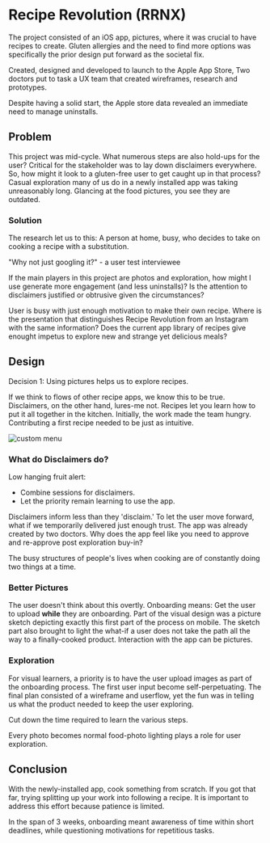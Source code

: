 

# Recipe Revolution (RRNX)

The project consisted of an iOS app, pictures, where it was crucial to have recipes to create.  Gluten allergies and the need to find more options was specifically the prior design put forward as the societal fix.

Created, designed and developed to launch to the Apple App Store,  Two doctors put to task a UX team that created wireframes, research and prototypes.

Despite having a solid start, the Apple store data revealed an immediate need to  manage uninstalls.


## Problem

This project was mid-cycle. What numerous steps are also hold-ups for the user? Critical for the stakeholder was to lay down disclaimers everywhere. So, how might it look to a gluten-free user to get caught up in that process?  Casual exploration many of us do in a newly installed app was taking unreasonably long. Glancing at the food pictures, you see they are outdated.


### Solution

The research let us to this:  A person at home, busy, who decides to take on cooking a recipe with a substitution.

"Why not just googling it?" - a user test interviewee

If the main players in this project are photos and exploration, how might I use generate more engagement (and less uninstalls)? Is the attention to disclaimers justified or obtrusive given the circumstances?

User is busy with just enough motivation to make their own recipe.  Where is the presentation that distinguishes Recipe Revolution from an Instagram with the same information?  Does the current app library of recipes give enought impetus to explore new and strange yet delicious meals?


## Design

Decision 1: Using pictures helps us to explore recipes.

If we think to flows of other recipe apps, we know this to be true.  Disclaimers, on the other hand, lures-me not. Recipes let you learn how to put it all together in the kitchen. Initially, the work made the team hungry. Contributing a first recipe needed to be just as intuitive.

![custom menu](https://s3-us-east-2.amazonaws.com/opt-renepacchaux-com-bucket/opt-renepacchaux-com/1a9fe4c5/800_Custom%2BMenu.png)

### What do Disclaimers do?

Low hanging fruit alert:

-   Combine sessions for disclaimers.
-   Let the priority remain learning to use the app.

Disclaimers inform less than they 'disclaim.'  To let the user move forward, what if we temporarily delivered just enough trust.  The app was already created by two doctors. Why does the app feel like you need to approve and re-approve post exploration buy-in?

The busy structures of people's lives when cooking are of constantly doing two things at a time.


### Better Pictures

The user doesn't think about this overtly. Onboarding means: Get the user to upload **while** they are onboarding.  Part of the visual design was a picture sketch depicting exactly this first part of the process on mobile.  The sketch part also brought to light the what-if a user does not take the path all the way to a finally-cooked product. Interaction with the app can be pictures.


### Exploration

For visual learners, a priority is to have the user upload images as part of the onboarding process. The first user input become self-perpetuating. The final plan consisted of a wireframe and userflow, yet the fun was in telling us what the product needed to keep the user exploring.

Cut down the time required to learn the various steps.

Every photo becomes normal food-photo lighting plays a role for user exploration.


## Conclusion

With the newly-installed app, cook something from scratch.  If you got that far, trying splitting up your work into following a recipe. It is important to address this effort because patience is limited.

In the span of 3 weeks, onboarding  meant awareness of time within short deadlines, while questioning motivations for repetitious tasks.

